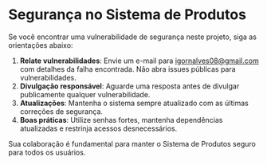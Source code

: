 
# Segurança no Sistema de Produtos

Se você encontrar uma vulnerabilidade de segurança neste projeto, siga as orientações abaixo:

1. **Relate vulnerabilidades**: Envie um e-mail para igornalves08@gmail.com com detalhes da falha encontrada. Não abra issues públicas para vulnerabilidades.
2. **Divulgação responsável**: Aguarde uma resposta antes de divulgar publicamente qualquer vulnerabilidade.
3. **Atualizações**: Mantenha o sistema sempre atualizado com as últimas correções de segurança.
4. **Boas práticas**: Utilize senhas fortes, mantenha dependências atualizadas e restrinja acessos desnecessários.

Sua colaboração é fundamental para manter o Sistema de Produtos seguro para todos os usuários.
